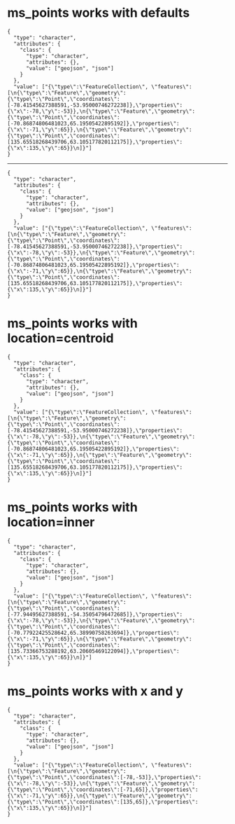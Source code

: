 # ms_points works with defaults

    {
      "type": "character",
      "attributes": {
        "class": {
          "type": "character",
          "attributes": {},
          "value": ["geojson", "json"]
        }
      },
      "value": ["{\"type\":\"FeatureCollection\", \"features\": [\n{\"type\":\"Feature\",\"geometry\":{\"type\":\"Point\",\"coordinates\":[-78.41545627388591,-53.95000746272238]},\"properties\":{\"x\":-78,\"y\":-53}},\n{\"type\":\"Feature\",\"geometry\":{\"type\":\"Point\",\"coordinates\":[-70.86874806481023,65.19505422895192]},\"properties\":{\"x\":-71,\"y\":65}},\n{\"type\":\"Feature\",\"geometry\":{\"type\":\"Point\",\"coordinates\":[135.65518268439706,63.105177820112175]},\"properties\":{\"x\":135,\"y\":65}}\n]}"]
    }

---

    {
      "type": "character",
      "attributes": {
        "class": {
          "type": "character",
          "attributes": {},
          "value": ["geojson", "json"]
        }
      },
      "value": ["{\"type\":\"FeatureCollection\", \"features\": [\n{\"type\":\"Feature\",\"geometry\":{\"type\":\"Point\",\"coordinates\":[-78.41545627388591,-53.95000746272238]},\"properties\":{\"x\":-78,\"y\":-53}},\n{\"type\":\"Feature\",\"geometry\":{\"type\":\"Point\",\"coordinates\":[-70.86874806481023,65.19505422895192]},\"properties\":{\"x\":-71,\"y\":65}},\n{\"type\":\"Feature\",\"geometry\":{\"type\":\"Point\",\"coordinates\":[135.65518268439706,63.105177820112175]},\"properties\":{\"x\":135,\"y\":65}}\n]}"]
    }

# ms_points works with location=centroid

    {
      "type": "character",
      "attributes": {
        "class": {
          "type": "character",
          "attributes": {},
          "value": ["geojson", "json"]
        }
      },
      "value": ["{\"type\":\"FeatureCollection\", \"features\": [\n{\"type\":\"Feature\",\"geometry\":{\"type\":\"Point\",\"coordinates\":[-78.41545627388591,-53.95000746272238]},\"properties\":{\"x\":-78,\"y\":-53}},\n{\"type\":\"Feature\",\"geometry\":{\"type\":\"Point\",\"coordinates\":[-70.86874806481023,65.19505422895192]},\"properties\":{\"x\":-71,\"y\":65}},\n{\"type\":\"Feature\",\"geometry\":{\"type\":\"Point\",\"coordinates\":[135.65518268439706,63.105177820112175]},\"properties\":{\"x\":135,\"y\":65}}\n]}"]
    }

# ms_points works with location=inner

    {
      "type": "character",
      "attributes": {
        "class": {
          "type": "character",
          "attributes": {},
          "value": ["geojson", "json"]
        }
      },
      "value": ["{\"type\":\"FeatureCollection\", \"features\": [\n{\"type\":\"Feature\",\"geometry\":{\"type\":\"Point\",\"coordinates\":[-77.94495627388591,-54.35054796472685]},\"properties\":{\"x\":-78,\"y\":-53}},\n{\"type\":\"Feature\",\"geometry\":{\"type\":\"Point\",\"coordinates\":[-70.77922425528642,65.38990758263694]},\"properties\":{\"x\":-71,\"y\":65}},\n{\"type\":\"Feature\",\"geometry\":{\"type\":\"Point\",\"coordinates\":[135.73366753288192,63.20605469122094]},\"properties\":{\"x\":135,\"y\":65}}\n]}"]
    }

# ms_points works with x and y

    {
      "type": "character",
      "attributes": {
        "class": {
          "type": "character",
          "attributes": {},
          "value": ["geojson", "json"]
        }
      },
      "value": ["{\"type\":\"FeatureCollection\", \"features\": [\n{\"type\":\"Feature\",\"geometry\":{\"type\":\"Point\",\"coordinates\":[-78,-53]},\"properties\":{\"x\":-78,\"y\":-53}},\n{\"type\":\"Feature\",\"geometry\":{\"type\":\"Point\",\"coordinates\":[-71,65]},\"properties\":{\"x\":-71,\"y\":65}},\n{\"type\":\"Feature\",\"geometry\":{\"type\":\"Point\",\"coordinates\":[135,65]},\"properties\":{\"x\":135,\"y\":65}}\n]}"]
    }

